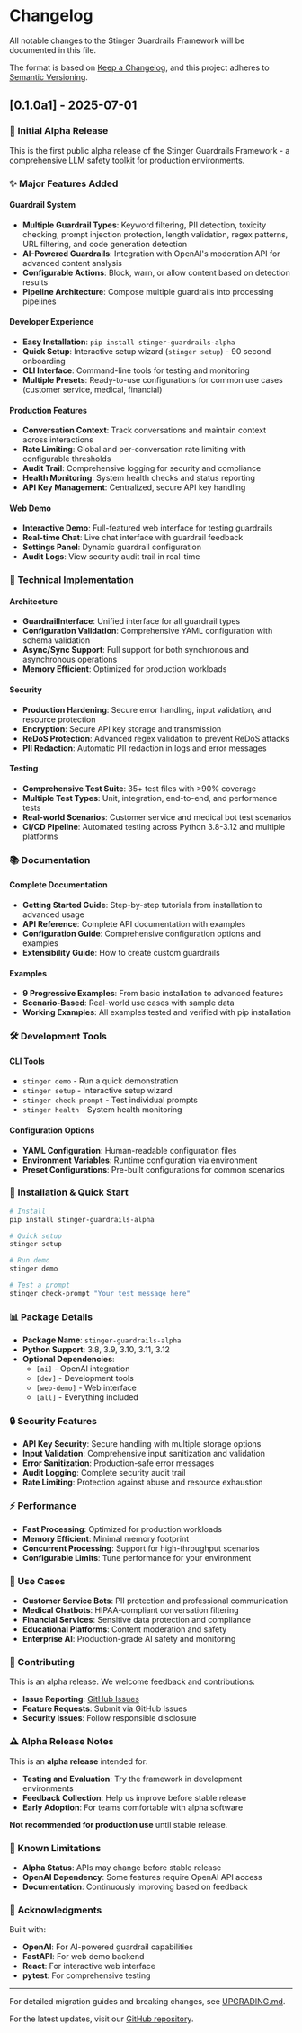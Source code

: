 # Changelog

All notable changes to the Stinger Guardrails Framework will be documented in this file.

The format is based on [Keep a Changelog](https://keepachangelog.com/en/1.0.0/),
and this project adheres to [Semantic Versioning](https://semver.org/spec/v2.0.0.html).

## [0.1.0a1] - 2025-07-01

### 🎉 Initial Alpha Release

This is the first public alpha release of the Stinger Guardrails Framework - a comprehensive LLM safety toolkit for production environments.

### ✨ Major Features Added

#### **Guardrail System**
- **Multiple Guardrail Types**: Keyword filtering, PII detection, toxicity checking, prompt injection protection, length validation, regex patterns, URL filtering, and code generation detection
- **AI-Powered Guardrails**: Integration with OpenAI's moderation API for advanced content analysis
- **Configurable Actions**: Block, warn, or allow content based on detection results
- **Pipeline Architecture**: Compose multiple guardrails into processing pipelines

#### **Developer Experience**
- **Easy Installation**: `pip install stinger-guardrails-alpha`
- **Quick Setup**: Interactive setup wizard (`stinger setup`) - 90 second onboarding
- **CLI Interface**: Command-line tools for testing and monitoring
- **Multiple Presets**: Ready-to-use configurations for common use cases (customer service, medical, financial)

#### **Production Features**
- **Conversation Context**: Track conversations and maintain context across interactions
- **Rate Limiting**: Global and per-conversation rate limiting with configurable thresholds
- **Audit Trail**: Comprehensive logging for security and compliance
- **Health Monitoring**: System health checks and status reporting
- **API Key Management**: Centralized, secure API key handling

#### **Web Demo**
- **Interactive Demo**: Full-featured web interface for testing guardrails
- **Real-time Chat**: Live chat interface with guardrail feedback
- **Settings Panel**: Dynamic guardrail configuration
- **Audit Logs**: View security audit trail in real-time

### 🔧 Technical Implementation

#### **Architecture**
- **GuardrailInterface**: Unified interface for all guardrail types
- **Configuration Validation**: Comprehensive YAML configuration with schema validation
- **Async/Sync Support**: Full support for both synchronous and asynchronous operations
- **Memory Efficient**: Optimized for production workloads

#### **Security**
- **Production Hardening**: Secure error handling, input validation, and resource protection
- **Encryption**: Secure API key storage and transmission
- **ReDoS Protection**: Advanced regex validation to prevent ReDoS attacks
- **PII Redaction**: Automatic PII redaction in logs and error messages

#### **Testing**
- **Comprehensive Test Suite**: 35+ test files with >90% coverage
- **Multiple Test Types**: Unit, integration, end-to-end, and performance tests
- **Real-world Scenarios**: Customer service and medical bot test scenarios
- **CI/CD Pipeline**: Automated testing across Python 3.8-3.12 and multiple platforms

### 📚 Documentation

#### **Complete Documentation**
- **Getting Started Guide**: Step-by-step tutorials from installation to advanced usage
- **API Reference**: Complete API documentation with examples
- **Configuration Guide**: Comprehensive configuration options and examples
- **Extensibility Guide**: How to create custom guardrails

#### **Examples**
- **9 Progressive Examples**: From basic installation to advanced features
- **Scenario-Based**: Real-world use cases with sample data
- **Working Examples**: All examples tested and verified with pip installation

### 🛠️ Development Tools

#### **CLI Tools**
- `stinger demo` - Run a quick demonstration
- `stinger setup` - Interactive setup wizard
- `stinger check-prompt` - Test individual prompts
- `stinger health` - System health monitoring

#### **Configuration Options**
- **YAML Configuration**: Human-readable configuration files
- **Environment Variables**: Runtime configuration via environment
- **Preset Configurations**: Pre-built configurations for common scenarios

### 🚀 Installation & Quick Start

```bash
# Install
pip install stinger-guardrails-alpha

# Quick setup
stinger setup

# Run demo
stinger demo

# Test a prompt
stinger check-prompt "Your test message here"
```

### 📊 Package Details

- **Package Name**: `stinger-guardrails-alpha`
- **Python Support**: 3.8, 3.9, 3.10, 3.11, 3.12
- **Optional Dependencies**: 
  - `[ai]` - OpenAI integration
  - `[dev]` - Development tools
  - `[web-demo]` - Web interface
  - `[all]` - Everything included

### 🔒 Security Features

- **API Key Security**: Secure handling with multiple storage options
- **Input Validation**: Comprehensive input sanitization and validation
- **Error Sanitization**: Production-safe error messages
- **Audit Logging**: Complete security audit trail
- **Rate Limiting**: Protection against abuse and resource exhaustion

### ⚡ Performance

- **Fast Processing**: Optimized for production workloads
- **Memory Efficient**: Minimal memory footprint
- **Concurrent Processing**: Support for high-throughput scenarios
- **Configurable Limits**: Tune performance for your environment

### 🎯 Use Cases

- **Customer Service Bots**: PII protection and professional communication
- **Medical Chatbots**: HIPAA-compliant conversation filtering
- **Financial Services**: Sensitive data protection and compliance
- **Educational Platforms**: Content moderation and safety
- **Enterprise AI**: Production-grade AI safety and monitoring

### 🤝 Contributing

This is an alpha release. We welcome feedback and contributions:
- **Issue Reporting**: [GitHub Issues](https://github.com/virtualsteve-star/stinger/issues)
- **Feature Requests**: Submit via GitHub Issues
- **Security Issues**: Follow responsible disclosure

### ⚠️ Alpha Release Notes

This is an **alpha release** intended for:
- **Testing and Evaluation**: Try the framework in development environments
- **Feedback Collection**: Help us improve before stable release
- **Early Adoption**: For teams comfortable with alpha software

**Not recommended for production use** until stable release.

### 📝 Known Limitations

- **Alpha Status**: APIs may change before stable release
- **OpenAI Dependency**: Some features require OpenAI API access
- **Documentation**: Continuously improving based on feedback

### 🙏 Acknowledgments

Built with:
- **OpenAI**: For AI-powered guardrail capabilities
- **FastAPI**: For web demo backend
- **React**: For interactive web interface
- **pytest**: For comprehensive testing

---

For detailed migration guides and breaking changes, see [UPGRADING.md](UPGRADING.md).

For the latest updates, visit our [GitHub repository](https://github.com/virtualsteve-star/stinger).